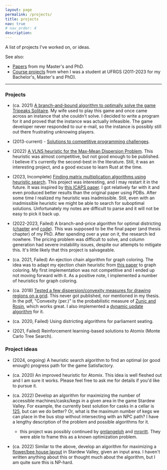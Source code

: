 ```yaml
---
layout: page
permalink: /projects/
title: projects
nav: true
# nav_order: 4
description:
---
```


A list of projects I've worked on, or ideas. 

See also:

- [Papers](/publications/) from my Master's and PhD.
- [Course projects](/course-projects/) from when I was a student at UFRGS (2011-2023 for my Bachelor's, Master's and PhD).

***

### Projects

- (ca. 2021) [A branch-and-bound algorithm to optimally solve the game Tripeaks Solitaire](/assets/tripeaks.cpp). My wife used to play this game and once came across an instance that she couldn't solve. I decided to write a program for it and proved that the instance was actually infeasible. The game developer never responded to our e-mail, so the instance is possibly still out there frustrating unknowing players.

- (2013-current) - [Solutions to competitive programming challenges](https://github.com/AlexGliesch/competitive-programming).

- (2022) [A VLNS heuristic for the Max-Mean Dispersion Problem](https://github.com/AlexGliesch/maxmeandp). This heuristic was almost competitive, but not good enough to be published. I believe it's currently the second-best in the literature. Still, it was an interesting project, and a good excuse to learn Rust at the time.

- (2023, Incomplete) [Finding matrix multiplication algorithms using heuristic search](https://github.com/AlexGliesch/mm). This project was interesting, and I may restart it in the future. It was inspired by [this ICAPS paper](https://doi.org/10.1609/icaps.v33i1.27220). I got relatively far with it and even produced better results than the original paper using PDBs. After some time I realized my heuristic was inadmissible. Still, even with an inadmissible heuristic we might be able to search for suboptimal solutions. Unfortunately my notes are difficult to parse and it will not be easy to pick it back up.

- (2022-2023, Failed) A branch-and-price algorithm for optimal districting ([chapter](TODO) and [code](TODO)). This was supposed to be the final paper (and thesis chapter) of my PhD. After spending over a year on it, the research led nowhere. The pricing problem was difficult to solve, and column generation had severe instability issues, despite our attempts to mitigate this. It's little likely that this project is salvageable.

- (ca. 2021, Failed) An ejection chain algorithm for graph coloring. The idea was to adapt my ejection chain heuristic from [this paper](https://github.com/AlexGliesch/maxdp) to graph coloring. My first implementation was not competitive  and I ended up not moving forward with it. As a positive note, I implemented a number of heuristics for graph coloring.

- (ca. 2018) [Tested a few dispersion/convexity measures for drawing regions on a grid](/assets/convexity.pdf). This never got published, nor mentioned in my thesis. In the pdf, "Convexity (per.)" is the probabilistic measure of [Zunic and Rosin](https://doi.org/10.1109/tpami.2004.19), which works great. I also implemented a [dynamic update algorithm](/assets/prob_convexity.cpp) for it.

- (ca. 2020, Failed) Using districting algorithms for parliament seating.

- (2021, Failed) Reinforcement learning-based solutions to Atomix (Monte Carlo Tree Search).

### Project ideas

- (2024, ongoing) A heuristic search algorithm to find an optimal (or good enough) progress path for the game Satisfactory.

- (ca. 2020) An improved heuristic for Atomix. This idea is well fleshed out and I am sure it works. Please feel free to ask me for details if you'd like to pursue it.

- (ca. 2022) Develop an algorithm for maximizing the number of accessible machines/casks/kegs in a given area in the game Stardew Valley. For example, the currently best solution for casks in a cellar is [125](https://stardewcommunitywiki.com/File:Optimal_cellar_layout.png), but can we do better? Or, what is the maximum number of kegs we can place in the bus stop without intersecting with an NPC path? I have a lengthy description of the problem and possible algorithms for it. 
  - this project was possibly continued by [gmlangeloh](https://github.com/gmlangeloh) and [mrpritt](https://github.com/mrpritt). They were able to frame this as a known optimization problem.

- (ca. 2022) Similar to the above, develop an algorithm for maximizing a [flower/bee house layout](https://www.reddit.com/r/StardewValley/comments/c39f09/i_made_a_guide_for_an_optimal_bee_house_hive/) in Stardew Valley, given an input area. I haven't written anything about this or thought much about the algorithm, but I am quite sure this is NP-hard.